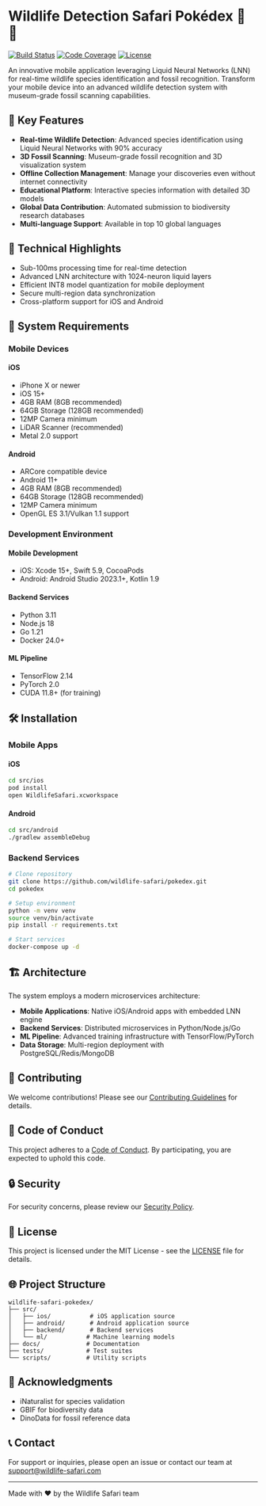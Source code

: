 # Wildlife Detection Safari Pokédex 🦁 🦕

[![Build Status](https://github.com/wildlife-safari/pokedex/workflows/CI/badge.svg)](https://github.com/wildlife-safari/pokedex/actions)
[![Code Coverage](https://codecov.io/gh/wildlife-safari/pokedex/branch/main/graph/badge.svg)](https://codecov.io/gh/wildlife-safari/pokedex)
[![License](https://img.shields.io/github/license/wildlife-safari/pokedex.svg)](LICENSE)

An innovative mobile application leveraging Liquid Neural Networks (LNN) for real-time wildlife species identification and fossil recognition. Transform your mobile device into an advanced wildlife detection system with museum-grade fossil scanning capabilities.

## 🌟 Key Features

- **Real-time Wildlife Detection**: Advanced species identification using Liquid Neural Networks with 90% accuracy
- **3D Fossil Scanning**: Museum-grade fossil recognition and 3D visualization system
- **Offline Collection Management**: Manage your discoveries even without internet connectivity
- **Educational Platform**: Interactive species information with detailed 3D models
- **Global Data Contribution**: Automated submission to biodiversity research databases
- **Multi-language Support**: Available in top 10 global languages

## 🚀 Technical Highlights

- Sub-100ms processing time for real-time detection
- Advanced LNN architecture with 1024-neuron liquid layers
- Efficient INT8 model quantization for mobile deployment
- Secure multi-region data synchronization
- Cross-platform support for iOS and Android

## 📱 System Requirements

### Mobile Devices

#### iOS
- iPhone X or newer
- iOS 15+
- 4GB RAM (8GB recommended)
- 64GB Storage (128GB recommended)
- 12MP Camera minimum
- LiDAR Scanner (recommended)
- Metal 2.0 support

#### Android
- ARCore compatible device
- Android 11+
- 4GB RAM (8GB recommended)
- 64GB Storage (128GB recommended)
- 12MP Camera minimum
- OpenGL ES 3.1/Vulkan 1.1 support

### Development Environment

#### Mobile Development
- iOS: Xcode 15+, Swift 5.9, CocoaPods
- Android: Android Studio 2023.1+, Kotlin 1.9

#### Backend Services
- Python 3.11
- Node.js 18
- Go 1.21
- Docker 24.0+

#### ML Pipeline
- TensorFlow 2.14
- PyTorch 2.0
- CUDA 11.8+ (for training)

## 🛠 Installation

### Mobile Apps

#### iOS
```bash
cd src/ios
pod install
open WildlifeSafari.xcworkspace
```

#### Android
```bash
cd src/android
./gradlew assembleDebug
```

### Backend Services

```bash
# Clone repository
git clone https://github.com/wildlife-safari/pokedex.git
cd pokedex

# Setup environment
python -m venv venv
source venv/bin/activate
pip install -r requirements.txt

# Start services
docker-compose up -d
```

## 🏗 Architecture

The system employs a modern microservices architecture:

- **Mobile Applications**: Native iOS/Android apps with embedded LNN engine
- **Backend Services**: Distributed microservices in Python/Node.js/Go
- **ML Pipeline**: Advanced training infrastructure with TensorFlow/PyTorch
- **Data Storage**: Multi-region deployment with PostgreSQL/Redis/MongoDB

## 🤝 Contributing

We welcome contributions! Please see our [Contributing Guidelines](CONTRIBUTING.md) for details.

## 📜 Code of Conduct

This project adheres to a [Code of Conduct](CODE_OF_CONDUCT.md). By participating, you are expected to uphold this code.

## 🔒 Security

For security concerns, please review our [Security Policy](SECURITY.md).

## 📄 License

This project is licensed under the MIT License - see the [LICENSE](LICENSE) file for details.

## 🌐 Project Structure

```
wildlife-safari-pokedex/
├── src/
│   ├── ios/           # iOS application source
│   ├── android/       # Android application source
│   ├── backend/       # Backend services
│   └── ml/           # Machine learning models
├── docs/             # Documentation
├── tests/            # Test suites
└── scripts/          # Utility scripts
```

## 🙏 Acknowledgments

- iNaturalist for species validation
- GBIF for biodiversity data
- DinoData for fossil reference data

## 📞 Contact

For support or inquiries, please open an issue or contact our team at support@wildlife-safari.com

---

Made with ❤️ by the Wildlife Safari team